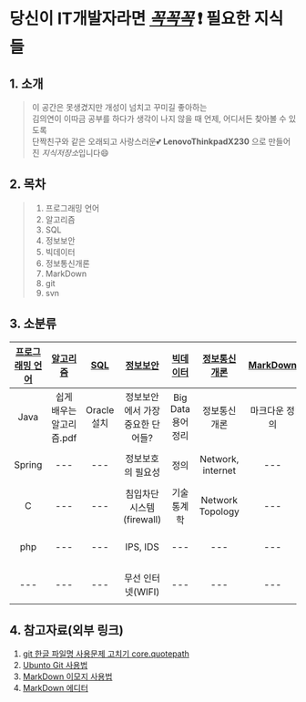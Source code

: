 # 당신이 IT개발자라면 <u>_꼭꼭꼭_</u> :exclamation: 필요한 지식들

## 1. 소개
> 이 공간은 못생겼지만 개성이 넘치고 꾸미길 좋아하는 <br/>
김의연이 이따금 공부를 하다가 생각이 나지 않을 때 언제, 어디서든 찾아볼 수 있도록 <br/> 
단짝친구와 같은 오래되고 사랑스러운:two_hearts: __LenovoThinkpadX230__ 으로 만들어진 *지식저장소*입니다:smile:

## 2. 목차

>1. 프로그래밍 언어  
>2. 알고리즘  
>3. SQL  
>4. 정보보안  
>5. 빅데이터  
>6. 정보통신개론  
>7. MarkDown  
>8. git  
>9. svn  

## 3. 소분류
 
|[프로그래밍 언어](개발중..)|[알고리즘](https://github.com/yeeooni/explicit-knowledge/tree/master/%EC%95%8C%EA%B3%A0%EB%A6%AC%EC%A6%98)|[SQL](https://github.com/yeeooni/explicit-knowledge/tree/master/SQL)|[정보보안](https://github.com/yeeooni/explicit-knowledge/tree/master/%EC%A0%95%EB%B3%B4%EB%B3%B4%EC%95%88)|[빅데이터](https://github.com/yeeooni/explicit-knowledge/tree/master/Big%20Data)|[정보통신개론](https://github.com/yeeooni/explicit-knowledge/tree/master/%EC%A0%95%EB%B3%B4%ED%86%B5%EC%8B%A0%EA%B0%9C%EB%A1%A0)|[MarkDown](https://github.com/yeeooni/explicit-knowledge/tree/master/MarkDown)|[git](개발중..)|[svn](개발중..)
|:---:|:---:|:---:|:---:|:---:|:---:|:---:|:---:|:---:|
|Java|쉽게 배우는 알고리즘.pdf|Oracle 설치|정보보안에서 가장 중요한 단어들?|Big Data 용어 정리|정보통신개론|마크다운 정의|---|---|
|Spring|---|---|정보보호의 필요성|정의|Network, internet|---|---|---|
|C|---|---|침입차단시스템(firewall)|기술통계학|Network Topology|---|---|---|
|php|---|---|IPS, IDS|---|---|---|---|---|
|---|---|---|무선 인터넷(WIFI)|---|---|---|---|---|


## 4. 참고자료(외부 링크)

1. [git 한글 파일명 사용문제 고치기 core.quotepath](https://edykim.com/ko/post/git-fix-problem-using-filename-core.quotepath/)  
2. [Ubunto Git 사용법](https://dejavuwing.tistory.com/entry/Ubuntu-GitHub-%EC%82%AC%EC%9A%A9%EB%B2%95)
3. [MarkDown 이모지 사용법](https://www.webfx.com/tools/emoji-cheat-sheet/)
4. [MarkDown 에디터](https://pandao.github.io/editor.md/en.html)
